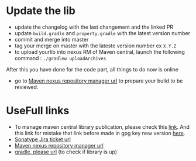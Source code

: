 
# Update the lib

* update the changelog with the last changement and the linked PR
* update `build.gradle` and `property.gradle` with the latest version number
* commit and merge into master
* tag your merge on master with the lateste version number ex `X.Y.Z`
* to upload yourlib into nexus RM of Maven central, launch the following command : `./gradlew uploadArchives`

After this you have done for the code part, all things to do now is online

* go to [Maven nexus repository manager url](https://oss.sonatype.org/#stagingRepositories) to prepare your build to be reviewed. 


# UseFull links

* To manage maven central library publication, please check this [link](https://android.jlelse.eu/the-complete-guide-to-creating-an-android-library-46628b7fc879). And this link for mistake that link before made in gpg key new version [here](https://medium.com/@zubairehman.work/a-complete-guide-to-create-and-publish-an-android-library-to-maven-central-6eef186a42f5).
* [Sonatype Jira ticket url](https://issues.sonatype.org/browse/OSSRH-48829)
* [Maven nexus repository manager url](https://oss.sonatype.org/#stagingRepositories)
* [gradle, please url](http://gradleplease.appspot.com/) (to check if library is up)